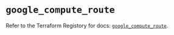 # `google_compute_route`

Refer to the Terraform Registory for docs: [`google_compute_route`](https://registry.terraform.io/providers/hashicorp/google-beta/4.71.0/docs/resources/google_compute_route).
